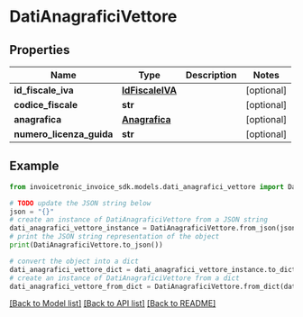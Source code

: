 # DatiAnagraficiVettore


## Properties

Name | Type | Description | Notes
------------ | ------------- | ------------- | -------------
**id_fiscale_iva** | [**IdFiscaleIVA**](IdFiscaleIVA.md) |  | [optional] 
**codice_fiscale** | **str** |  | [optional] 
**anagrafica** | [**Anagrafica**](Anagrafica.md) |  | [optional] 
**numero_licenza_guida** | **str** |  | [optional] 

## Example

```python
from invoicetronic_invoice_sdk.models.dati_anagrafici_vettore import DatiAnagraficiVettore

# TODO update the JSON string below
json = "{}"
# create an instance of DatiAnagraficiVettore from a JSON string
dati_anagrafici_vettore_instance = DatiAnagraficiVettore.from_json(json)
# print the JSON string representation of the object
print(DatiAnagraficiVettore.to_json())

# convert the object into a dict
dati_anagrafici_vettore_dict = dati_anagrafici_vettore_instance.to_dict()
# create an instance of DatiAnagraficiVettore from a dict
dati_anagrafici_vettore_from_dict = DatiAnagraficiVettore.from_dict(dati_anagrafici_vettore_dict)
```
[[Back to Model list]](../README.md#documentation-for-models) [[Back to API list]](../README.md#documentation-for-api-endpoints) [[Back to README]](../README.md)


